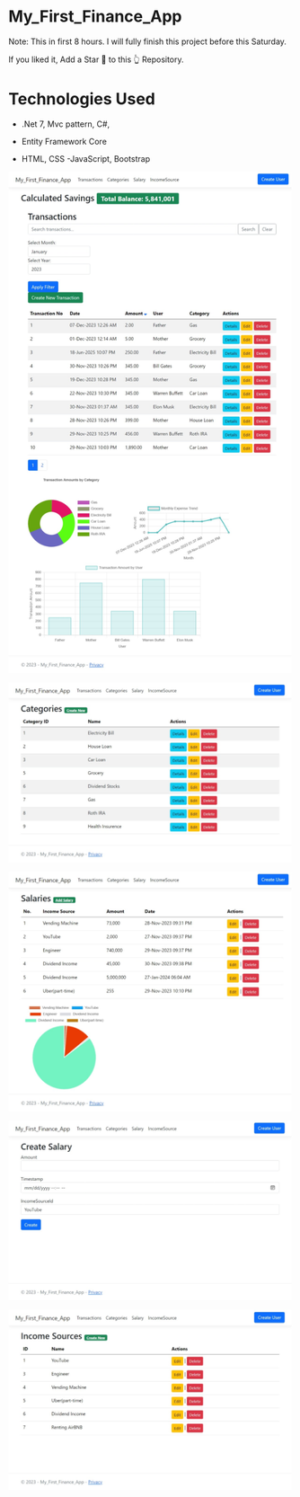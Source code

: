 # My_First_Finance_App
Note: This in first 8 hours.
I will fully finish this project before this Saturday.

If you liked it, Add a Star 🌟 to this 👆 Repository.

<h1> Technologies Used</h1>

- .Net 7, Mvc pattern, C#, 
- Entity Framework Core

- HTML, CSS
-JavaScript, Bootstrap



![alt text](https://github.com/EaindrayFromEarth/My_First_Finance_App/blob/master/Web%20capture_30-11-2023_24642_localhost.jpeg?raw=true)

![alt text](https://github.com/EaindrayFromEarth/My_First_Finance_App/blob/master/Web%20capture_30-11-2023_24710_localhost.jpeg?raw=true)

![alt text](https://github.com/EaindrayFromEarth/My_First_Finance_App/blob/master/Web%20capture_30-11-2023_24723_localhost.jpeg?raw=true)

![alt text](https://github.com/EaindrayFromEarth/My_First_Finance_App/blob/master/Web%20capture_30-11-2023_24743_localhost.jpeg?raw=true)

![alt text](https://github.com/EaindrayFromEarth/My_First_Finance_App/blob/master/Web%20capture_30-11-2023_2482_localhost.jpeg?raw=true)

